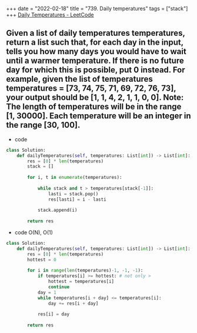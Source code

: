 +++ 
date = "2022-02-18"
title = "739. Daily temperatures"
tags = ["stack"]
+++
[Daily Temperatures - LeetCode](https://leetcode.com/problems/daily-temperatures/)

Given a list of daily temperatures temperatures, return a list such that, for each day in the input, tells you how many days you would have to wait until a warmer temperature. If there is no future day for which this is possible, put 0 instead.
For example, given the list of temperatures temperatures = [73, 74, 75, 71, 69, 72, 76, 73], your output should be [1, 1, 4, 2, 1, 1, 0, 0].
**Note:** The length of temperatures will be in the range [1, 30000]. Each temperature will be an integer in the range [30, 100].
---
- code
```py
class Solution:
    def dailyTemperatures(self, temperatures: List[int]) -> List[int]:
        res = [0] * len(temperatures)
        stack = []
        
        for i, t in enumerate(temperatures):
            
            while stack and t > temperatures[stack[-1]]:
                lasti = stack.pop()
                res[lasti] = i - lasti
                
            stack.append(i)
                
        return res  
```
- code O(N), O(1)
```py
class Solution:
    def dailyTemperatures(self, temperatures: List[int]) -> List[int]:
        res = [0] * len(temperatures)
        hottest = 0
        
        for i in range(len(temperatures)-1, -1, -1):
            if temperatures[i] >= hottest: # not only >
                hottest = temperatures[i]
                continue
            day = 1
            while temperatures[i + day] <= temperatures[i]:
                day += res[i + day]
                
            res[i] = day
            
        return res
```
